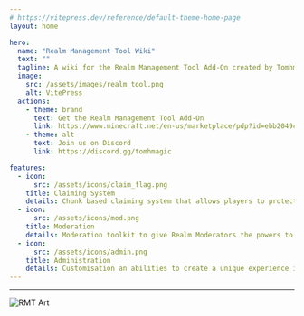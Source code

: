 ```yaml
---
# https://vitepress.dev/reference/default-theme-home-page
layout: home

hero:
  name: "Realm Management Tool Wiki"
  text: ""
  tagline: A wiki for the Realm Management Tool Add-On created by Tomhmagic Creations
  image:
    src: /assets/images/realm_tool.png
    alt: VitePress
  actions:
    - theme: brand
      text: Get the Realm Management Tool Add-On
      link: https://www.minecraft.net/en-us/marketplace/pdp?id=ebb2049c-4662-4caa-82b9-e98932b393da
    - theme: alt
      text: Join us on Discord
      link: https://discord.gg/tomhmagic

features:
  - icon:
      src: /assets/icons/claim_flag.png
    title: Claiming System
    details: Chunk based claiming system that allows players to protect areas in all Dimensions. Includes custom permissions, options and subclaiming.
  - icon:
      src: /assets/icons/mod.png
    title: Moderation
    details: Moderation toolkit to give Realm Moderators the powers to moderate, investigate and manage players.
  - icon:
      src: /assets/icons/admin.png
    title: Administration
    details: Customisation an abilities to create a unique experience in every Realm.
---
```


---
<img title="RMT Art" alt="RMT Art" src="/assets/images/MarketingKeyArt.png">
